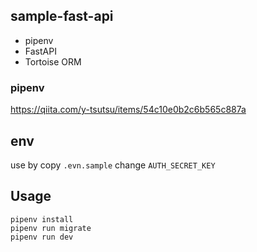 ## sample-fast-api
- pipenv
- FastAPI
- Tortoise ORM

### pipenv
https://qiita.com/y-tsutsu/items/54c10e0b2c6b565c887a

## env
use by copy `.evn.sample`
change `AUTH_SECRET_KEY`

## Usage
```
pipenv install
pipenv run migrate
pipenv run dev
```
